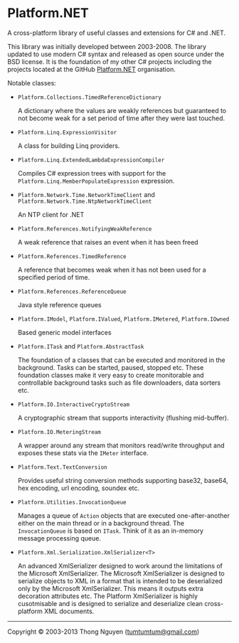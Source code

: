 Platform.NET
===


A cross-platform library of useful classes and extensions for C# and .NET.

This library was initially developed between 2003-2008. The library updated to use modern C# syntax and released as open source under the BSD license. It is the foundation of my other C# projects including the projects located at the GitHub [Platform.NET](https://github.com/platformdotnet) organisation.

Notable classes:

 * `Platform.Collections.TimedReferenceDictionary`
 
 	A dictionary where the values are weakly references but guaranteed to not become weak for a set period of time after they were last touched.
 	
 * `Platform.Linq.ExpressionVisitor`
 
 	A class for building Linq providers.
 	
 * `Platform.Linq.ExtendedLambdaExpressionCompiler`
 
 	Compiles C# expression trees with support for the `Platform.Linq.MemberPopulateExpression` expression.
 	
 * `Platform.Network.Time.NetworkTimeClient` and `Platform.Network.Time.NtpNetworkTimeClient`
 
	An NTP client for .NET
 	
 * `Platform.References.NotifyingWeakReference`
 
 	A weak reference that raises an event when it has been freed
 
 * `Platform.References.TimedReference`
 
 	A reference that becomes weak when it has not been used for a specified period of time.
 	
 * `Platform.References.ReferenceQueue`
 
 	Java style reference queues
 	
 * `Platform.IModel`, `Platform.IValued`, `Platform.IMetered`, `Platform.IOwned`
 
 	Based generic model interfaces
 	
 * `Platform.ITask` and `Platform.AbstractTask`
 
 	The foundation of a classes that can be executed and monitored in the background. Tasks can be started, paused, stopped etc. These foundation classes make it very easy to create monitorable and controllable background tasks such as file downloaders, data sorters etc.
 	
 * `Platform.IO.InteractiveCryptoStream`
 
 	A cryptographic stream that supports interactivity (flushing mid-buffer).
 	
 * `Platform.IO.MeteringStream`
 
 	A wrapper around any stream that monitors read/write throughput and exposes these stats via the `IMeter` interface.
 	
 * `Platform.Text.TextConversion`
 
 	Provides useful string conversion methods supporting base32, base64, hex encoding, url encoding, soundex etc.
 	
 * `Platform.Utilities.InvocationQueue`
 
 	Manages a queue of `Action` objects that are executed one-after-another either on the main thread or in a background thread. The `InvocationQueue` is based on `ITask`. Think of it as an in-memory message processing queue.
 	
 * `Platform.Xml.Serialization.XmlSerializer<T>`
 
 	An advanced XmlSerializer designed to work around the limitations of the Microsoft XmlSerializer. The Microsoft XmlSerializer is designed to serialize objects to XML in a format that is intended to be deserialized only by the Microsoft XmlSerializer. This means it outputs extra decoration attributes etc. The Platform XmlSerializer is highly cusotmisable and is designed to serialize and deserialize clean cross-platform XML documents.
 	



---
Copyright © 2003-2013 Thong Nguyen (tumtumtum@gmail.com)

